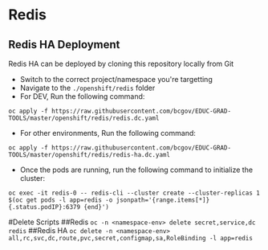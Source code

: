 # Redis

## Redis HA Deployment

Redis HA can be deployed by cloning this repository locally from Git

- Switch to the correct project/namespace you're targetting
- Navigate to the `./openshift/redis` folder
- For DEV, Run the following command:

```
oc apply -f https://raw.githubusercontent.com/bcgov/EDUC-GRAD-TOOLS/master/openshift/redis/redis.dc.yaml
```
- For other environments, Run the following command:

```
oc apply -f https://raw.githubusercontent.com/bcgov/EDUC-GRAD-TOOLS/master/openshift/redis/redis-ha.dc.yaml
```

- Once the pods are running, run the following command to initialize the cluster:

```
oc exec -it redis-0 -- redis-cli --cluster create --cluster-replicas 1 $(oc get pods -l app=redis -o jsonpath='{range.items[*]}{.status.podIP}:6379 {end}')
```

#Delete Scripts
##Redis
`oc -n <namespace-env> delete secret,service,dc redis`
##Redis HA
`oc delete -n <namespace-env> all,rc,svc,dc,route,pvc,secret,configmap,sa,RoleBinding -l app=redis`
